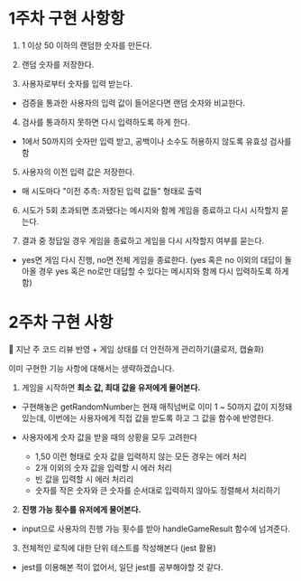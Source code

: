 # 1주차 구현 사항항

1. 1 이상 50 이하의 랜덤한 숫자를 만든다.

2. 랜덤 숫자를 저장한다.

3. 사용자로부터 숫자를 입력 받는다.

- 검증을 통과한 사용자의 입력 값이 들어온다면 랜덤 숫자와 비교한다.

4. 검사를 통과하지 못하면 다시 입력하도록 하게 한다.

- 1에서 50까지의 숫자만 입력 받고, 공백이나 소수도 허용하지 않도록 유효성 검사를 함

5. 사용자의 이전 입력 값은 저장한다.

- 매 시도마다 "이전 추측: 저장된 입력 값들" 형태로 출력

6. 시도가 5회 초과되면 초과됐다는 메시지와 함께 게임을 종료하고 다시 시작할지 묻는다.

7. 결과 중 정답일 경우 게임을 종료하고 게임을 다시 시작할지 여부를 묻는다.

- yes면 게임 다시 진행, no면 전체 게임을 종료한다. (yes 혹은 no 이외의 대답이 돌아올 경우 yes 혹은 no로만 대답할 수 있다는 메시지와 함께 다시 입력하도록 하게 함)

# 2주차 구현 사항

🧾 지난 주 코드 리뷰 반영 + 게임 상태를 더 안전하게 관리하기(클로저, 캡슐화)

이미 구현한 기능 사항에 대해서는 생략하겠습니다.

1. 게임을 시작하면 **최소 값, 최대 값을 유저에게 물어본다.**

- 구현해놓은 getRandomNumber는 현재 매직넘버로 이미 1 ~ 50까지 값이 지정돼 있는데, 이번에는 사용자에게 직접 값을 받도록 하고 그 값을 함수에 반영한다.

- 사용자에게 숫자 값을 받을 때의 상황을 모두 고려한다
  - 1,50 이런 형태로 숫자 값을 입력하지 않는 모든 경우는 에러 처리
  - 2개 이외의 숫자 값을 입력할 시 에러 처리
  - 빈 값을 입력할 시 에러 처리리
  - 숫자를 작은 숫자와 큰 숫자를 순서대로 입력하지 않아도 정렬해서 처리하기

2. **진행 가능 횟수를 유저에게 물어본다.**

- input으로 사용자의 진행 가능 횟수를 받아 handleGameResult 함수에 넘겨준다.

3. 전체적인 로직에 대한 단위 테스트를 작성해본다 (jest 활용)

- jest를 이용해본 적이 없어서, 일단 jest를 공부해야할 것 같다.
